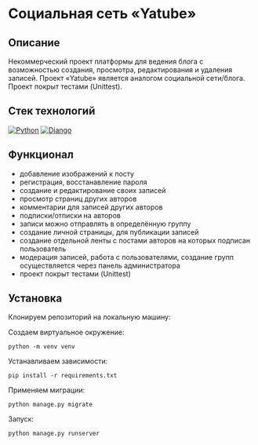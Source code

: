 # Социальная сеть «Yatube»
## Описание
Некоммерческий проект платформы для ведения блога с возможностью создания, просмотра, редактирования и удаления записей. Проект «Yatube» является аналогом социальной сети/блога. Проект покрыт тестами (Unittest).

## Стек технологий

[![Python](https://img.shields.io/badge/-Python-464646?style=flat-square&logo=Python)](https://www.python.org/)
[![Django](https://img.shields.io/badge/-Django-464646?style=flat-square&logo=Django)](https://www.djangoproject.com/)

## Функционал
- добавление изображений к посту
- регистрация, восстанавление пароля
- создание и редактирование своих записей
- просмотр страниц других авторов
- комментарии для записей других авторов
- подписки/отписки на авторов
- записи можно отправлять в определённую группу
- создание личной страницы, для публикации записей
- создание отдельной ленты с постами авторов на которых подписан пользователь
- модерация записей, работа с пользователями, создание групп осуществляется через панель администратора
- проект покрыт тестами (Unittest)

## Установка
Клонируем репозиторий на локальную машину:

Создаем виртуальное окружение:

`python -m venv venv`

Устанавливаем зависимости:

`pip install -r requirements.txt`

Применяем миграции:

`python manage.py migrate`

Запуск:

`python manage.py runserver`
